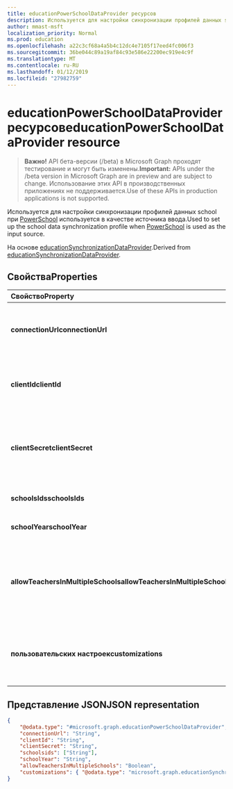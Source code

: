 ```yaml
---
title: educationPowerSchoolDataProvider ресурсов
description: Используется для настройки синхронизации профилей данных school при PowerSchool используется в качестве источника ввода.
author: mmast-msft
localization_priority: Normal
ms.prod: education
ms.openlocfilehash: a22c3cf68a4a5b4c12dc4e7105f17eed4fc006f3
ms.sourcegitcommit: 36be044c89a19af84c93e586e22200ec919e4c9f
ms.translationtype: MT
ms.contentlocale: ru-RU
ms.lasthandoff: 01/12/2019
ms.locfileid: "27982759"
---
```

# <a name="educationpowerschooldataprovider-resource"></a><span data-ttu-id="e4dd7-103">educationPowerSchoolDataProvider ресурсов</span><span class="sxs-lookup"><span data-stu-id="e4dd7-103">educationPowerSchoolDataProvider resource</span></span>

> <span data-ttu-id="e4dd7-104">**Важно!** API бета-версии (/beta) в Microsoft Graph проходят тестирование и могут быть изменены.</span><span class="sxs-lookup"><span data-stu-id="e4dd7-104">**Important:** APIs under the /beta version in Microsoft Graph are in preview and are subject to change.</span></span> <span data-ttu-id="e4dd7-105">Использование этих API в производственных приложениях не поддерживается.</span><span class="sxs-lookup"><span data-stu-id="e4dd7-105">Use of these APIs in production applications is not supported.</span></span>

<span data-ttu-id="e4dd7-106">Используется для настройки синхронизации профилей данных school при [PowerSchool](https://www.powerschool.com/solutions/student-information-system-sis/) используется в качестве источника ввода.</span><span class="sxs-lookup"><span data-stu-id="e4dd7-106">Used to set up the school data synchronization profile when [PowerSchool](https://www.powerschool.com/solutions/student-information-system-sis/) is used as the input source.</span></span>

<span data-ttu-id="e4dd7-107">На основе [educationSynchronizationDataProvider](educationsynchronizationdataprovider.md).</span><span class="sxs-lookup"><span data-stu-id="e4dd7-107">Derived from [educationSynchronizationDataProvider](educationsynchronizationdataprovider.md).</span></span>

## <a name="properties"></a><span data-ttu-id="e4dd7-108">Свойства</span><span class="sxs-lookup"><span data-stu-id="e4dd7-108">Properties</span></span>

| <span data-ttu-id="e4dd7-109">Свойство</span><span class="sxs-lookup"><span data-stu-id="e4dd7-109">Property</span></span> | <span data-ttu-id="e4dd7-110">Тип</span><span class="sxs-lookup"><span data-stu-id="e4dd7-110">Type</span></span> | <span data-ttu-id="e4dd7-111">Описание</span><span class="sxs-lookup"><span data-stu-id="e4dd7-111">Description</span></span> |
|:-|:-|:-|
| <span data-ttu-id="e4dd7-112">**connectionUrl**</span><span class="sxs-lookup"><span data-stu-id="e4dd7-112">**connectionUrl**</span></span> | <span data-ttu-id="e4dd7-113">String</span><span class="sxs-lookup"><span data-stu-id="e4dd7-113">String</span></span> | <span data-ttu-id="e4dd7-114">URL-адрес подключения к экземпляру PowerSchool.</span><span class="sxs-lookup"><span data-stu-id="e4dd7-114">The connection URL to the PowerSchool instance.</span></span> |
| <span data-ttu-id="e4dd7-115">**clientId**</span><span class="sxs-lookup"><span data-stu-id="e4dd7-115">**clientId**</span></span> | <span data-ttu-id="e4dd7-116">String</span><span class="sxs-lookup"><span data-stu-id="e4dd7-116">String</span></span> |  <span data-ttu-id="e4dd7-117">Идентификатор клиента, используемого для подключения к PowerSchool.</span><span class="sxs-lookup"><span data-stu-id="e4dd7-117">The client ID used to connect to PowerSchool.</span></span> |
| <span data-ttu-id="e4dd7-118">**clientSecret**</span><span class="sxs-lookup"><span data-stu-id="e4dd7-118">**clientSecret**</span></span> | <span data-ttu-id="e4dd7-119">String</span><span class="sxs-lookup"><span data-stu-id="e4dd7-119">String</span></span> |  <span data-ttu-id="e4dd7-120">Секрет клиента для проверки подлинности подключения к экземпляру PowerSchool.</span><span class="sxs-lookup"><span data-stu-id="e4dd7-120">The client secret to authenticate the connection to the PowerSchool instance.</span></span> |
| <span data-ttu-id="e4dd7-121">**schoolsIds**</span><span class="sxs-lookup"><span data-stu-id="e4dd7-121">**schoolsIds**</span></span> | <span data-ttu-id="e4dd7-122">Коллекция String</span><span class="sxs-lookup"><span data-stu-id="e4dd7-122">String collection</span></span> |  <span data-ttu-id="e4dd7-123">Список школы для синхронизации.</span><span class="sxs-lookup"><span data-stu-id="e4dd7-123">The list of schools to sync.</span></span> |
| <span data-ttu-id="e4dd7-124">**schoolYear**</span><span class="sxs-lookup"><span data-stu-id="e4dd7-124">**schoolYear**</span></span> | <span data-ttu-id="e4dd7-125">String</span><span class="sxs-lookup"><span data-stu-id="e4dd7-125">String</span></span> |  <span data-ttu-id="e4dd7-126">Учебный год для синхронизации.</span><span class="sxs-lookup"><span data-stu-id="e4dd7-126">The school year to sync.</span></span> |
| <span data-ttu-id="e4dd7-127">**allowTeachersInMultipleSchools**</span><span class="sxs-lookup"><span data-stu-id="e4dd7-127">**allowTeachersInMultipleSchools**</span></span> | <span data-ttu-id="e4dd7-128">Boolean</span><span class="sxs-lookup"><span data-stu-id="e4dd7-128">Boolean</span></span> |  <span data-ttu-id="e4dd7-129">Указывает, имеет ли источник несколько идентификаторов для одного студент и преподаватель.</span><span class="sxs-lookup"><span data-stu-id="e4dd7-129">Indicates whether the source has multiple identifiers for a single student or teacher.</span></span> |
| <span data-ttu-id="e4dd7-130">**пользовательских настроек**</span><span class="sxs-lookup"><span data-stu-id="e4dd7-130">**customizations**</span></span> | [<span data-ttu-id="e4dd7-131">educationSynchronizationCustomizations</span><span class="sxs-lookup"><span data-stu-id="e4dd7-131">educationSynchronizationCustomizations</span></span>](educationsynchronizationcustomizations.md) | <span data-ttu-id="e4dd7-132">Дополнительные настройки применяется для синхронизации профилей.</span><span class="sxs-lookup"><span data-stu-id="e4dd7-132">Optional customization to be applied to the synchronization profile.</span></span>|

## <a name="json-representation"></a><span data-ttu-id="e4dd7-133">Представление JSON</span><span class="sxs-lookup"><span data-stu-id="e4dd7-133">JSON representation</span></span>
<!-- {
  "blockType": "resource",
  "optionalProperties": [

  ],
  "@odata.type": "#microsoft.graph.educationPowerSchoolDataProvider"
}-->

```json
{
    "@odata.type": "#microsoft.graph.educationPowerSchoolDataProvider",
    "connectionUrl": "String",
    "clientId": "String",
    "clientSecret": "String",
    "schoolsids": ["String"],
    "schoolYear": "String",
    "allowTeachersInMultipleSchools": "Boolean",
    "customizations": { "@odata.type": "microsoft.graph.educationSynchronizationCustomizations" }
}
```

